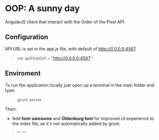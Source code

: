 OOP: A sunny day
=============

AngularJS client that interact with the Order of the Pixel API.


Configuration
-------------

API URL is set in the app.js file, with default of http://0.0.0.0:4567.

> var apiHostUrl = "http://0.0.0.0:4567";



Enviroment
----------


To run the application locally just open up a terminal in the main folder and type:

> grunt server


Then: 

* Add **font-awesome** and **Oldenburg font** for improved UI experience to the index file, as it's not automatically added by grunt.
  
> "<link rel="stylesheet" href="bower_components/font-awesome/css/font-awesome.css" />"
> "<link href='http://fonts.googleapis.com/css?family=Oldenburg' rel='stylesheet' type='text/css'>"
    
